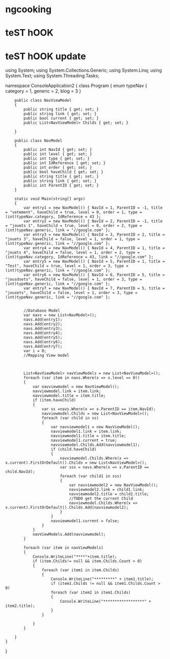 # ngcooking
# teST hOOK
# teST hOOK update

using System;
using System.Collections.Generic;
using System.Linq;
using System.Text;
using System.Threading.Tasks;

namespace ConsoleApplication2
{
    class Program
    {
        enum typeNav
        {
            category = 1,
            generic = 2,
            blog = 3
        }

        public class NavViewModel
        {
            public string title { get; set; }
            public string link { get; set; }
            public bool current { get; set; }
            public List<NavViewModel> Childs { get; set; }

        }

        public class NavModel
        {
            public int NavId { get; set; }
            public int level { get; set; }
            public int type { get; set; }
            public int IdReference { get; set; }
            public int order { get; set; }
            public bool haveChild { get; set; }
            public string title { get; set; }
            public string link { get; set; }
            public int ParentID { get; set; }
        }

        static void Main(string[] args)
        {
            var entry1 = new NavModel() { NavId = 1, ParentID = -1, title = "vetement", haveChild = true, level = 0, order = 1, type = (int)typeNav.category, IdReference = 43 };
            var entry2 = new NavModel() { NavId = 2, ParentID = -1, title = "jouets 1", haveChild = true, level = 0, order = 2, type = (int)typeNav.generic, link = "//google.com" };
            var entry3 = new NavModel() { NavId = 3, ParentID = 2, title = "jouets 3", haveChild = false, level = 1, order = 1, type = (int)typeNav.generic, link = "//google.com" };
            var entry4 = new NavModel() { NavId = 4, ParentID = 1, title = "jouets 4", haveChild = false, level = 1, order = 2, type = (int)typeNav.category, IdReference = 43, link = "//google.com" };
            var entry5 = new NavModel() { NavId = 5, ParentID = 1, title = "Test", haveChild = true, level = 1, order = 3, type = (int)typeNav.generic, link = "//google.com" };
            var entry6 = new NavModel() { NavId = 6, ParentID = 5, title = "jousdsets", haveChild = false, level = 1, order = 3, type = (int)typeNav.generic, link = "//google.com" };
            var entry7 = new NavModel() { NavId = 7, ParentID = 5, title = "jouxets", haveChild = false, level = 1, order = 3, type = (int)typeNav.generic, link = "//google.com" };


            //Database Model
            var navs = new List<NavModel>();
            navs.Add(entry1);
            navs.Add(entry2);
            navs.Add(entry3);
            navs.Add(entry4);
            navs.Add(entry5);
            navs.Add(entry6);
            navs.Add(entry7);
            var i = 0;
            //Mapping View model



            List<NavViewModel> navViewModels = new List<NavViewModel>();
            foreach (var item in navs.Where(x => x.level == 0))
            {
                var navviewmodel = new NavViewModel();
                navviewmodel.link = item.link;
                navviewmodel.title = item.title;
                if (item.haveChild)
                {
                    var ss =navs.Where(x => x.ParentID == item.NavId);
                    navviewmodel.Childs = new List<NavViewModel>();
                    foreach (var child in ss)
                    {
                        var navviewmodel1 = new NavViewModel();
                        navviewmodel1.link = item.link;
                        navviewmodel1.title = item.title;
                        navviewmodel1.current = true;
                        navviewmodel.Childs.Add(navviewmodel1);
                        if (child.haveChild)
                        {
                            navviewmodel.Childs.Where(x => x.current).FirstOrDefault().Childs = new List<NavViewModel>();
                            var sss = navs.Where(x => x.ParentID == child.NavId);
                            foreach (var child1 in sss)
                            {
                                var navviewmodel2 = new NavViewModel();
                                navviewmodel2.link = child1.link;
                                navviewmodel2.title = child1.title;
                                //TODO get the current Child
                                navviewmodel.Childs.Where(x => x.current).FirstOrDefault().Childs.Add(navviewmodel2);
                            }
                        }
                        navviewmodel1.current = false;
                    }
                }
                navViewModels.Add(navviewmodel);
            }

            foreach (var item in navViewModels)
            {
                Console.WriteLine("****"+item.title);
                if (item.Childs!= null && item.Childs.Count > 0)
                {
                    foreach (var item1 in item.Childs)
                    {
                        Console.WriteLine("*********" + item1.title);
                        if (item1.Childs != null && item1.Childs.Count > 0)
                        foreach (var item2 in item1.Childs)
                        {
                            Console.WriteLine("******************" + item2.title);
                        }
                    }
                    
                }
            }
            
        }
    }
}
